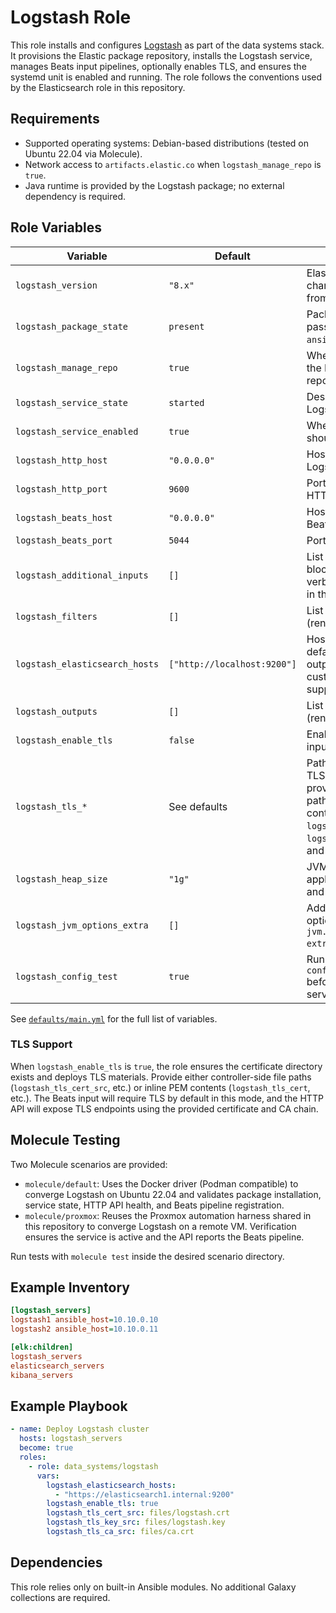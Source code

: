 # Logstash Role

This role installs and configures [Logstash](https://www.elastic.co/logstash) as part of the data systems stack. It provisions the Elastic package repository, installs the Logstash service, manages Beats input pipelines, optionally enables TLS, and ensures the systemd unit is enabled and running. The role follows the conventions used by the Elasticsearch role in this repository.

## Requirements

- Supported operating systems: Debian-based distributions (tested on Ubuntu 22.04 via Molecule).
- Network access to `artifacts.elastic.co` when `logstash_manage_repo` is `true`.
- Java runtime is provided by the Logstash package; no external dependency is required.

## Role Variables

| Variable | Default | Description |
| --- | --- | --- |
| `logstash_version` | `"8.x"` | Elastic package channel to install from. |
| `logstash_package_state` | `present` | Package state passed to `ansible.builtin.apt`. |
| `logstash_manage_repo` | `true` | Whether to configure the Elastic APT repository. |
| `logstash_service_state` | `started` | Desired state of the Logstash service. |
| `logstash_service_enabled` | `true` | Whether Logstash should start on boot. |
| `logstash_http_host` | `"0.0.0.0"` | Host/interface for the Logstash HTTP API. |
| `logstash_http_port` | `9600` | Port for the Logstash HTTP API. |
| `logstash_beats_host` | `"0.0.0.0"` | Host/interface for the Beats input plugin. |
| `logstash_beats_port` | `5044` | Port for Beats input. |
| `logstash_additional_inputs` | `[]` | List of extra input blocks (rendered verbatim) to include in the pipeline. |
| `logstash_filters` | `[]` | List of filter blocks (rendered verbatim). |
| `logstash_elasticsearch_hosts` | `["http://localhost:9200"]` | Hosts used by the default Elasticsearch output when no custom outputs are supplied. |
| `logstash_outputs` | `[]` | List of output blocks (rendered verbatim). |
| `logstash_enable_tls` | `false` | Enable TLS for Beats input and HTTP API. |
| `logstash_tls_*` | See defaults | Paths and content for TLS assets. You can provide `*_src` (file path) or inline content via `logstash_tls_cert`, `logstash_tls_key`, and `logstash_tls_ca`. |
| `logstash_heap_size` | `"1g"` | JVM heap size applied to both `-Xms` and `-Xmx`. |
| `logstash_jvm_options_extra` | `[]` | Additional JVM options written to `jvm.options.d/99-extra.options`. |
| `logstash_config_test` | `true` | Run `logstash --config.test_and_exit` before managing the service. |

See [`defaults/main.yml`](defaults/main.yml) for the full list of variables.

### TLS Support

When `logstash_enable_tls` is `true`, the role ensures the certificate directory exists and deploys TLS materials. Provide either controller-side file paths (`logstash_tls_cert_src`, etc.) or inline PEM contents (`logstash_tls_cert`, etc.). The Beats input will require TLS by default in this mode, and the HTTP API will expose TLS endpoints using the provided certificate and CA chain.

## Molecule Testing

Two Molecule scenarios are provided:

- `molecule/default`: Uses the Docker driver (Podman compatible) to converge Logstash on Ubuntu 22.04 and validates package installation, service state, HTTP API health, and Beats pipeline registration.
- `molecule/proxmox`: Reuses the Proxmox automation harness shared in this repository to converge Logstash on a remote VM. Verification ensures the service is active and the API reports the Beats pipeline.

Run tests with `molecule test` inside the desired scenario directory.

## Example Inventory

```ini
[logstash_servers]
logstash1 ansible_host=10.10.0.10
logstash2 ansible_host=10.10.0.11

[elk:children]
logstash_servers
elasticsearch_servers
kibana_servers
```

## Example Playbook

```yaml
- name: Deploy Logstash cluster
  hosts: logstash_servers
  become: true
  roles:
    - role: data_systems/logstash
      vars:
        logstash_elasticsearch_hosts:
          - "https://elasticsearch1.internal:9200"
        logstash_enable_tls: true
        logstash_tls_cert_src: files/logstash.crt
        logstash_tls_key_src: files/logstash.key
        logstash_tls_ca_src: files/ca.crt
```

## Dependencies

This role relies only on built-in Ansible modules. No additional Galaxy collections are required.
